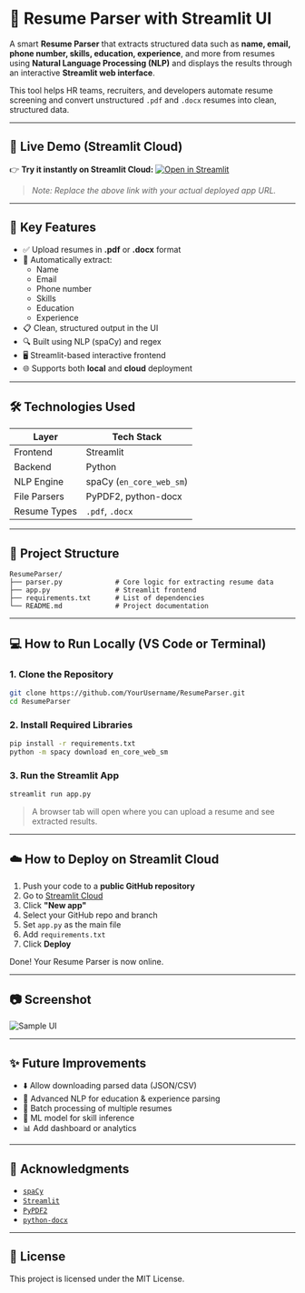 # 💼 Resume Parser with Streamlit UI

A smart **Resume Parser** that extracts structured data such as **name, email, phone number, skills, education, experience**, and more from resumes using **Natural Language Processing (NLP)** and displays the results through an interactive **Streamlit web interface**.

This tool helps HR teams, recruiters, and developers automate resume screening and convert unstructured `.pdf` and `.docx` resumes into clean, structured data.

---

## 🚀 Live Demo (Streamlit Cloud)

👉 **Try it instantly on Streamlit Cloud:**
[![Open in Streamlit](https://static.streamlit.io/badges/streamlit_badge_black_white.svg)](https://streamlit.io/)

> _Note: Replace the above link with your actual deployed app URL._

---

## 🧠 Key Features

- ✅ Upload resumes in **.pdf** or **.docx** format
- 🧾 Automatically extract:
  - Name
  - Email
  - Phone number
  - Skills
  - Education
  - Experience
- 📋 Clean, structured output in the UI
- 🔍 Built using NLP (spaCy) and regex
- 🖥️ Streamlit-based interactive frontend
- 🌐 Supports both **local** and **cloud** deployment

---

## 🛠️ Technologies Used

| Layer       | Tech Stack             |
|-------------|------------------------|
| Frontend    | Streamlit              |
| Backend     | Python                 |
| NLP Engine  | spaCy (`en_core_web_sm`) |
| File Parsers| PyPDF2, python-docx    |
| Resume Types| `.pdf`, `.docx`        |

---

## 📁 Project Structure

```
ResumeParser/
├── parser.py             # Core logic for extracting resume data
├── app.py                # Streamlit frontend
├── requirements.txt      # List of dependencies
└── README.md             # Project documentation
```

---

## 💻 How to Run Locally (VS Code or Terminal)

### 1. Clone the Repository

```bash
git clone https://github.com/YourUsername/ResumeParser.git
cd ResumeParser
```

### 2. Install Required Libraries

```bash
pip install -r requirements.txt
python -m spacy download en_core_web_sm
```

### 3. Run the Streamlit App

```bash
streamlit run app.py
```

> A browser tab will open where you can upload a resume and see extracted results.

---

## ☁️ How to Deploy on Streamlit Cloud

1. Push your code to a **public GitHub repository**
2. Go to [Streamlit Cloud](https://streamlit.io/cloud)
3. Click **"New app"**
4. Select your GitHub repo and branch
5. Set `app.py` as the main file
6. Add `requirements.txt`
7. Click **Deploy**

Done! Your Resume Parser is now online.

---

## 📷 Screenshot

![Sample UI](screenshots/sample_ui.png)

---

## ✨ Future Improvements

- ⬇️ Allow downloading parsed data (JSON/CSV)
- 🤖 Advanced NLP for education & experience parsing
- 📑 Batch processing of multiple resumes
- 🧠 ML model for skill inference
- 📊 Add dashboard or analytics

---

## 🙏 Acknowledgments

- [`spaCy`](https://spacy.io/)
- [`Streamlit`](https://streamlit.io/)
- [`PyPDF2`](https://pypi.org/project/PyPDF2/)
- [`python-docx`](https://python-docx.readthedocs.io/en/latest/)

---

## 📜 License

This project is licensed under the MIT License.
